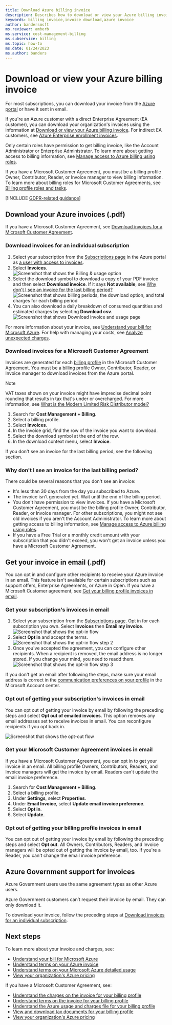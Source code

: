 ```yaml
---
title: Download Azure billing invoice
description: Describes how to download or view your Azure billing invoice.
keywords: billing invoice,invoice download,azure invoice
author: bandersmsft
ms.reviewer: amberb
ms.service: cost-management-billing
ms.subservice: billing
ms.topic: how-to
ms.date: 01/24/2023
ms.author: banders
---
```


# Download or view your Azure billing invoice

For most subscriptions, you can download your invoice from the [Azure portal](https://portal.azure.com/#blade/Microsoft_Azure_Billing/SubscriptionsBlade) or have it sent in email. 

If you're an Azure customer with a direct Enterprise Agreement (EA customer), you can download your organization's invoices using the information at [Download or view your Azure billing invoice](direct-ea-azure-usage-charges-invoices.md#download-or-view-your-azure-billing-invoice). For indirect EA customers, see [Azure Enterprise enrollment invoices](ea-portal-enrollment-invoices.md).

Only certain roles have permission to get billing invoice, like the Account Administrator or Enterprise Administrator. To learn more about getting access to billing information, see [Manage access to Azure billing using roles](manage-billing-access.md).

If you have a Microsoft Customer Agreement, you must be a billing profile Owner, Contributor, Reader, or Invoice manager to view billing information. To learn more about billing roles for Microsoft Customer Agreements, see [Billing profile roles and tasks](understand-mca-roles.md#billing-profile-roles-and-tasks).

[!INCLUDE [GDPR-related guidance](../../../includes/gdpr-intro-sentence.md)]

## Download your Azure invoices (.pdf)

If you have a Microsoft Customer Agreement, see [Download invoices for a Microsoft Customer Agreement](#download-invoices-for-a-microsoft-customer-agreement).

### Download invoices for an individual subscription

1. Select your subscription from the [Subscriptions page](https://portal.azure.com/#blade/Microsoft_Azure_Billing/SubscriptionsBlade) in the Azure portal as [a user with access to invoices](manage-billing-access.md).
2. Select **Invoices**.  
    ![Screenshot that shows the Billing & usage option](./media/download-azure-invoice-daily-usage-date/billingandusage.png)
3. Select the download symbol to download a copy of your PDF invoice and then select **Download invoice**. If it says **Not available**, see [Why don't I see an invoice for the last billing period?](#noinvoice)  
    ![Screenshot that shows billing periods, the download option, and total charges for each billing period](./media/download-azure-invoice-daily-usage-date/downloadinvoice.png)
4. You can also download a daily breakdown of consumed quantities and estimated charges by selecting **Download csv**.
    ![Screenshot that shows Download invoice and usage page](./media/download-azure-invoice-daily-usage-date/usageandinvoice.png)

For more information about your invoice, see [Understand your bill for Microsoft Azure](../understand/review-individual-bill.md). For help with managing your costs, see [Analyze unexpected charges](../understand/analyze-unexpected-charges.md).

### Download invoices for a Microsoft Customer Agreement

Invoices are generated for each [billing profile](../understand/mca-overview.md#billing-profiles) in the Microsoft Customer Agreement. You must be a billing profile Owner, Contributor, Reader, or Invoice manager to download invoices from the Azure portal.

> [!NOTE]
> VAT taxes shown on your invoice might have imprecise decimal point rounding that results in tax that's under or overcharged. For more information, see [What is the Modern Limited Risk Distributor model?](../understand/mca-understand-your-invoice.md#what-is-the-modern-limited-risk-distributor-model)

1. Search for **Cost Management + Billing**.
2. Select a billing profile.
3. Select **Invoices**.
4. In the invoice grid, find the row of the invoice you want to download.
5. Select the download symbol at the end of the row.
6. In the download context menu, select **Invoice**.

If you don't see an invoice for the last billing period, see the following section.

### <a name="noinvoice"></a> Why don't I see an invoice for the last billing period?

There could be several reasons that you don't see an invoice:

- It's less than 30 days from the day you subscribed to Azure.
- The invoice isn't generated yet. Wait until the end of the billing period.
- You don't have permission to view invoices. If you have a Microsoft Customer Agreement, you must be the billing profile Owner, Contributor, Reader, or Invoice manager. For other subscriptions, you might not see old invoices if you aren't the Account Administrator. To learn more about getting access to billing information, see [Manage access to Azure billing using roles](manage-billing-access.md).
- If you have a Free Trial or a monthly credit amount with your subscription that you didn't exceed, you won't get an invoice unless you have a Microsoft Customer Agreement.

## Get your invoice in email (.pdf)

You can opt in and configure other recipients to receive your Azure invoice in an email. This feature isn't available for certain subscriptions such as support offers, Enterprise Agreements, or Azure in Open. If you have a Microsoft Customer agreement, see [Get your billing profile invoices in email](../understand/download-azure-invoice.md#get-your-billing-profiles-invoice-in-email).

### Get your subscription's invoices in email

1. Select your subscription from the [Subscriptions page](https://portal.azure.com/#blade/Microsoft_Azure_Billing/SubscriptionsBlade). Opt in for each subscription you own. Select **Invoices** then **Email my invoice**.  
    ![Screenshot that shows the opt-in flow](./media/download-azure-invoice-daily-usage-date/invoicesdeeplink01.png)
2. Select **Opt in** and accept the terms.  
    ![Screenshot that shows the opt-in flow step 2](./media/download-azure-invoice-daily-usage-date/invoicearticlestep02.png)
3. Once you've accepted the agreement, you can configure other recipients. When a recipient is removed, the email address is no longer stored. If you change your mind, you need to readd them.  
    ![Screenshot that shows the opt-in flow step 3](./media/download-azure-invoice-daily-usage-date/invoicearticlestep03.png)

If you don't get an email after following the steps, make sure your email address is correct in the [communication preferences on your profile](https://account.microsoft.com/profile) in the Microsoft Account center.

### Opt out of getting your subscription's invoices in email

You can opt out of getting your invoice by email by following the preceding steps and select **Opt out of emailed invoices**. This option removes any email addresses set to receive invoices in email. You can reconfigure recipients if you opt back in.

 ![Screenshot that shows the opt-out flow](./media/download-azure-invoice-daily-usage-date/invoicearticlestep04.png)

### Get your Microsoft Customer Agreement invoices in email

If you have a Microsoft Customer Agreement, you can opt in to get your invoice in an email. All billing profile Owners, Contributors, Readers, and Invoice managers will get the invoice by email. Readers can't update the email invoice preference.

1. Search for **Cost Management + Billing**.
1. Select a billing profile.
1. Under **Settings**, select **Properties**.
1. Under **Email Invoice**, select **Update email invoice preference**.
1. Select **Opt in**.
1. Select **Update**.

### Opt out of getting your billing profile invoices in email

You can opt out of getting your invoice by email by following the preceding steps and select **Opt out**. All Owners, Contributors, Readers, and Invoice managers will be opted out of getting the invoice by email, too. If you're a Reader, you can't change the email invoice preference.

## Azure Government support for invoices

Azure Government users use the same agreement types as other Azure users.

Azure Government customers can’t request their invoice by email. They can only download it.

To download your invoice, follow the preceding steps at [Download invoices for an individual subscription](#download-invoices-for-an-individual-subscription).

## Next steps

To learn more about your invoice and charges, see:

- [Understand your bill for Microsoft Azure](../understand/review-individual-bill.md)
- [Understand terms on your Azure invoice](../understand/understand-invoice.md)
- [Understand terms on your Microsoft Azure detailed usage](../understand/understand-usage.md)
- [View your organization's Azure pricing](ea-pricing.md)

If you have a Microsoft Customer Agreement, see:

- [Understand the charges on the invoice for your billing profile](../understand/review-customer-agreement-bill.md)
- [Understand terms on the invoice for your billing profile](../understand/mca-understand-your-invoice.md)
- [Understand the Azure usage and charges file for your billing profile](../understand/mca-understand-your-usage.md)
- [View and download tax documents for your billing profile](../understand/mca-download-tax-document.md)
- [View your organization's Azure pricing](ea-pricing.md)
